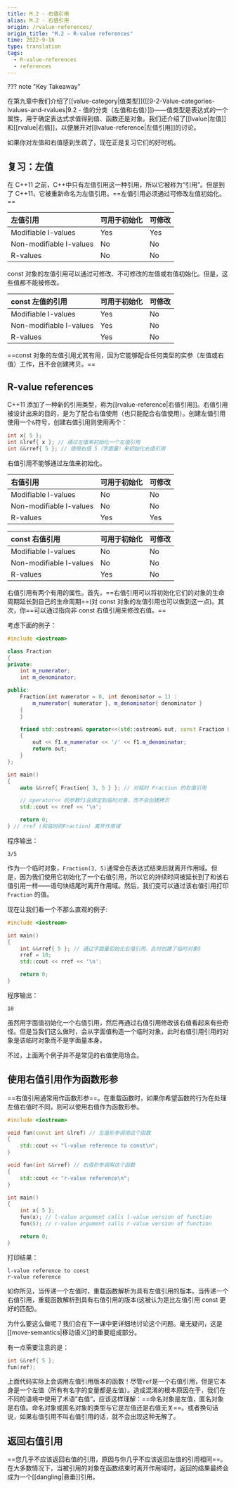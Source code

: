 ```yaml
---
title: M.2 - 右值引用
alias: M.2 - 右值引用
origin: /rvalue-references/
origin_title: "M.2 — R-value references"
time: 2022-9-16
type: translation
tags:
  - R-value-references
  - references
---
```


??? note "Key Takeaway"

在第九章中我们介绍了[[value-category|值类型]]([[9-2-Value-categories-lvalues-and-rvalues|9.2 - 值的分类（左值和右值）]])——值类型是表达式的一个属性，用于确定表达式求值得到值、函数还是对象。我们还介绍了[[lvalue|左值]]和[[rvalue|右值]]，以便展开对[[lvalue-reference|左值引用]]的讨论。

如果你对左值和右值感到生疏了，现在正是复习它们的好时机。

## 复习：左值

在 C++11 之前，C++中只有左值引用这一种引用，所以它被称为“引用”。但是到了 C++11，它被重新命名为左值引用。==左值引用必须通过可修改左值初始化。==

| 左值引用                | 可用于初始化 | 可修改 |
| :---------------------- | :----------- | :----- |
| Modifiable l-values     | Yes          | Yes    |
| Non-modifiable l-values | No           | No     |
| R-values                | No           | No     |

const 对象的左值引用可以通过可修改、不可修改的左值或右值初始化。但是，这些值都不能被修改。

| const 左值的引用        | 可用于初始化 | 可修改 |
| :---------------------- | :----------- | :----- |
| Modifiable l-values     | Yes          | No     |
| Non-modifiable l-values | Yes          | No     |
| R-values                | Yes          | No     |

==const 对象的左值引用尤其有用，因为它能够配合任何类型的实参（左值或右值）工作，且不会创建拷贝。==

## **R-value references**

C++11 添加了一种新的引用类型，称为[[rvalue-reference|右值引用]]。右值引用被设计出来的目的，是为了配合右值使用（也只能配合右值使用）。创建左值引用使用一个`&`符号，创建右值引用则使用两个：

```cpp
int x{ 5 };
int &lref{ x }; // 通过左值来初始化一个左值引用
int &&rref{ 5 }; // 使用右值 5（字面量）来初始化右值引用
```

右值引用不能够通过左值来初始化。

| 右值引用                | 可用于初始化 | 可修改 |
| :---------------------- | :----------- | :----- |
| Modifiable l-values     | No           | No     |
| Non-modifiable l-values | No           | No     |
| R-values                | Yes          | Yes    |

| const 右值引用          | 可用于初始化 | 可修改 |
| :---------------------- | :----------- | :----- |
| Modifiable l-values     | No           | No     |
| Non-modifiable l-values | No           | No     |
| R-values                | Yes          | No     |

右值引用有两个有用的属性。首先，==右值引用可以将初始化它们的对象的生命周期延长到自己的生命周期==(对 const 对象的左值引用也可以做到这一点)。其次，你==可以通过指向非 const 右值引用来修改右值。==

考虑下面的例子：

```cpp
#include <iostream>

class Fraction
{
private:
	int m_numerator;
	int m_denominator;

public:
	Fraction(int numerator = 0, int denominator = 1) :
		m_numerator{ numerator }, m_denominator{ denominator }
	{
	}

	friend std::ostream& operator<<(std::ostream& out, const Fraction &f1)
	{
		out << f1.m_numerator << '/' << f1.m_denominator;
		return out;
	}
};

int main()
{
	auto &&rref{ Fraction{ 3, 5 } }; // 对临时 Fraction 的右值引用

	// operator<< 的参数f1会绑定到临时对象，而不会创建拷贝
	std::cout << rref << '\n';

	return 0;
} // rref (和临时的Fraction) 离开作用域
```

程序输出：

```
3/5
```

作为一个临时对象，`Fraction(3, 5)`通常会在表达式结束后就离开作用域。但是，因为我们使用它初始化了一个右值引用，所以它的持续时间被延长到了和该右值引用一样——语句块结尾时离开作用域。然后，我们变可以通过该右值引用打印 `Fraction` 的值。

现在让我们看一个不那么直观的例子:

```cpp
#include <iostream>

int main()
{
    int &&rref{ 5 }; // 通过字面量初始化右值引用，此时创建了临时对象5
    rref = 10;
    std::cout << rref << '\n';

    return 0;
}
```

程序输出：

```
10
```

虽然用字面值初始化一个右值引用，然后再通过右值引用修改该右值看起来有些奇怪。但是当我们这么做时，会从字面值构造一个临时对象，此时右值引用引用的对象是该临时对象而不是字面量本身。

不过，上面两个例子并不是常见的右值使用场合。

## 使用右值引用作为函数形参

==右值引用通常用作函数形参==。在重载函数时，如果你希望函数的行为在处理左值右值时不同，则可以使用右值作为函数形参。

```cpp
#include <iostream>

void fun(const int &lref) // 左值形参调用这个函数
{
	std::cout << "l-value reference to const\n";
}

void fun(int &&rref) // 右值形参调用这个函数
{
	std::cout << "r-value reference\n";
}

int main()
{
	int x{ 5 };
	fun(x); // l-value argument calls l-value version of function
	fun(5); // r-value argument calls r-value version of function

	return 0;
}
```

打印结果：

```
l-value reference to const
r-value reference
```

如你所见，当传递一个左值时，重载函数解析为具有左值引用的版本。当传递一个右值引用，重载函数解析到具有右值引用的版本(这被认为是比左值引用 const 更好的匹配)。

为什么要这么做呢？我们会在下一课中更详细地讨论这个问题。毫无疑问，这是[[move-semantics|移动语义]]的重要组成部分。

有一点需要注意的是：

```cpp
int &&ref{ 5 };
fun(ref);
```

上面代码实际上会调用左值引用版本的函数！尽管`ref`是一个右值引用，但是它本身是一个左值（所有有名字的变量都是左值）。造成混淆的根本原因在于，我们在不同的语境中使用了术语”右值“。应该这样理解：==命名对象是左值，匿名对象是右值。命名对象或匿名对象的类型与它是左值还是右值无关==。或者换句话说，如果右值引用不叫右值引用的话，就不会出现这种无解了。

## 返回右值引用

==您几乎不应该返回右值的引用，原因与你几乎不应该返回左值的引用相同==。在大多数情况下，当被引用的对象在函数结束时离开作用域时，返回的结果最终会成为一个[[dangling|悬垂]]引用。
